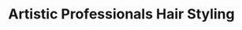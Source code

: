 ---
title: "Artistic Professionals Hair Styling"
url: /warrenton/artistic-professionals-hair-styling/
shop: Friseur
---